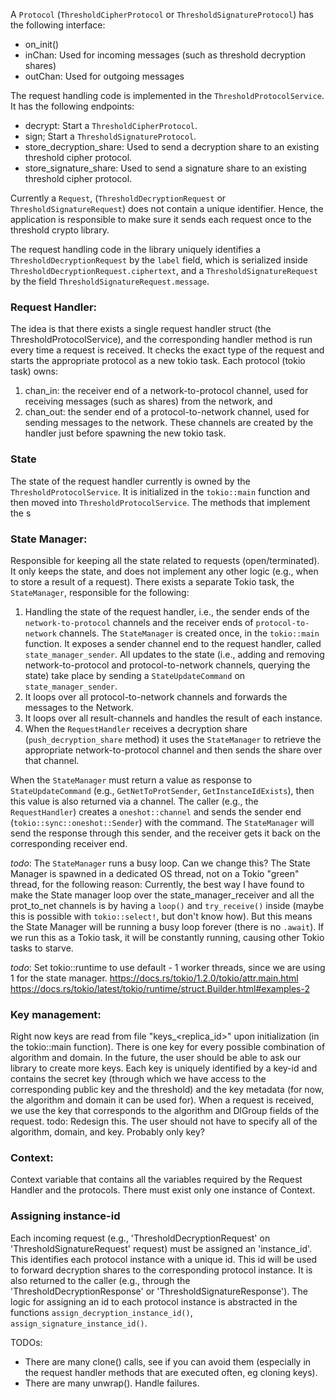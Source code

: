 A `Protocol` (`ThresholdCipherProtocol` or `ThresholdSignatureProtocol`) has the following interface:
- on_init()
- inChan: Used for incoming messages (such as threshold decryption shares)
- outChan: Used for outgoing messages

The request handling code is implemented in the `ThresholdProtocolService`. It has the following endpoints:
- decrypt: Start a `ThresholdCipherProtocol`.
- sign; Start a `ThresholdSignatureProtocol`.
- store_decryption_share: Used to send a decryption share to an existing threshold cipher protocol.
- store_signature_share: Used to send a signature share to an existing threshold cipher protocol.

Currently a `Request`, (`ThresholdDecryptionRequest` or `ThresholdSignatureRequest`) does not contain
a unique identifier. Hence, the application is responsible to make sure it sends each request once to the
threshold crypto library.

The request handling code in the library uniquely identifies a `ThresholdDecryptionRequest` by the `label`
field, which is serialized inside `ThresholdDecryptionRequest.ciphertext`, and a `ThresholdSignatureRequest`
by the field `ThresholdSignatureRequest.message`.


### Request Handler:
The idea is that there exists a single request handler struct (the ThresholdProtocolService),
and the corresponding handler method is run every time a request is received.
It checks the exact type of the request and starts the appropriate protocol as a new tokio task.
Each protocol (tokio task) owns: 
1) chan_in: the receiver end of a network-to-protocol channel, used for receiving messages (such as shares) from the network, and
2) chan_out: the sender end of a protocol-to-network channel, used for sending messages to the network.
These channels are created by the handler just before spawning the new tokio task.

### State
The state of the request handler currently is owned by the `ThresholdProtocolService`.
It is initialized in the `tokio::main` function and then moved into `ThresholdProtocolService`.
The methods that implement the s

### State Manager:
Responsible for keeping all the state related to requests (open/terminated).
It only keeps the state, and does not implement any other logic (e.g., when to store
a result of a request).
There exists a separate Tokio task, the `StateManager`, responsible for the following:
1) Handling the state of the request handler, i.e., the sender ends of the `network-to-protocol` channels
and the receiver ends of `protocol-to-network` channels.
The `StateManager` is created once, in the `tokio::main` function. It exposes a sender channel end to the request handler,
called `state_manager_sender`. All updates to the state (i.e., adding and removing network-to-protocol and protocol-to-network
channels, querying the state) take place by sending a `StateUpdateCommand` on `state_manager_sender`.
2) It loops over all protocol-to-network channels and forwards the messages to the Network.
3) It loops over all result-channels and handles the result of each instance.
4) When the `RequestHandler` receives a decryption share (`push_decryption_share` method) it uses the `StateManager`
to retrieve the appropriate network-to-protocol channel and then sends the share over that channel.


When the `StateManager` must return a value as response to `StateUpdateCommand` (e.g., `GetNetToProtSender`, `GetInstanceIdExists`),
then this value is also returned via a channel. The caller (e.g., the `RequestHandler`) creates a `oneshot::channel` and
sends the sender end (`tokio::sync::oneshot::Sender`) with the command. The `StateManager` will send the response through
this sender, and the receiver gets it back on the corresponding receiver end.

*todo*: The `StateManager` runs a busy loop. Can we change this?
The State Manager is spawned in a dedicated OS thread, not on a Tokio "green" thread, for the following reason:
Currently, the best way I have found to make the State manager loop over the state_manager_receiver and all the
prot_to_net channels is by having a `loop()` and `try_receive()` inside (maybe this is possible with `tokio::select!`,
but don't know how). But this means the State Manager will be running a busy loop forever (there is no `.await`).
If we run this as a Tokio task, it will be constantly running, causing other Tokio tasks to starve.
        
*todo*: Set tokio::runtime to use default - 1 worker threads, since we are using 1 for the state manager.
https://docs.rs/tokio/1.2.0/tokio/attr.main.html
https://docs.rs/tokio/latest/tokio/runtime/struct.Builder.html#examples-2

### Key management:
Right now keys are read from file "keys_<replica_id>" upon initialization (in the tokio::main function).
There is one key for every possible combination of algorithm and domain. In the future, the user should
be able to ask our library to create more keys.
Each key is uniquely identified by a key-id and contains the secret key (through which we have access
to the corresponding public key and the threshold) and the key metadata (for now, the algorithm and domain
it can be used for).
When a request is received, we use the key that corresponds to the algorithm and DlGroup fields of the request.
todo: Redesign this. The user should not have to specify all of the algorithm, domain, and key. Probably only key?

### Context:
Context variable that contains all the variables required by the Request Handler and the protocols.
There must exist only one instance of Context.

### Assigning instance-id
Each incoming request (e.g., 'ThresholdDecryptionRequest' on 'ThresholdSignatureRequest' request) must be assigned an 'instance_id'.
This identifies each protocol instance with a unique id. This id will be used to forward decryption shares to the corresponding protocol instance.
It is also returned to the caller (e.g., through the 'ThresholdDecryptionResponse' or 'ThresholdSignatureResponse').
The logic for assigning an id to each protocol instance is abstracted in the functions `assign_decryption_instance_id()`, `assign_signature_instance_id()`.

TODOs:
- There are many clone() calls, see if you can avoid them (especially in the request handler methods that are executed often, eg cloning keys).
- There are many unwrap(). Handle failures.
